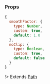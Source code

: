 ### Props

```js
{
  smoothFactor: {
    type: Number,
    custom: true,
    default: 1.0
  },
  noClip: {
    type: Boolean,
    custom: true,
    default: false
  }
}
```
!> Extends [Path](#Path)
